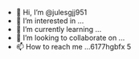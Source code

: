 - 👋 Hi, I’m @julesgjj951
- 👀 I’m interested in ...
- 🌱 I’m currently learning ...
- 💞️ I’m looking to collaborate on ...
- 📫 How to reach me ...6177hgbfx
5
<!---
julesgjj951/julesgjj951 is a ✨ special ✨ repository because its `README.md` (this file) appears on your GitHub profile.
You can click the Preview link to take a look at your changes.
--->
